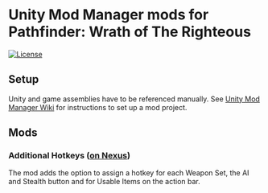 # Unity Mod Manager mods for Pathfinder: Wrath of The Righteous

[![License](https://img.shields.io/badge/License-MIT-success?style=flat-square)](https://github.com/apocc/pw-mods/blob/master/LICENSE.md)

## Setup
Unity and game assemblies have to be referenced manually. See [Unity Mod Manager Wiki](https://github.com/newman55/unity-mod-manager/wiki) for instructions to set up a mod project.

## Mods
### Additional Hotkeys ([on Nexus](https://www.nexusmods.com/pathfinderwrathoftherighteous/mods/68))

The mod adds the option to assign a hotkey for each Weapon Set, the AI and Stealth button and for Usable Items on the action bar.
